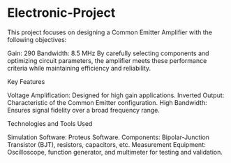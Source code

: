 # Electronic-Project
This project focuses on designing a Common Emitter Amplifier with the following objectives:

Gain: 290
Bandwidth: 8.5 MHz
By carefully selecting components and optimizing circuit parameters, the amplifier meets these performance criteria while maintaining efficiency and reliability.

Key Features

Voltage Amplification: Designed for high gain applications.
Inverted Output: Characteristic of the Common Emitter configuration.
High Bandwidth: Ensures signal fidelity over a broad frequency range.

Technologies and Tools Used

Simulation Software: Proteus Software.
Components: Bipolar-Junction Transistor (BJT), resistors, capacitors, etc.
Measurement Equipment: Oscilloscope, function generator, and multimeter for testing and validation.
